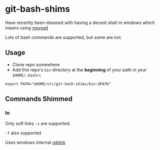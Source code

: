 # git-bash-shims

Have recently been obsesed with having a decent shell in windows which means using [msysgit](http://msysgit.github.io/)

Lots of bash commands are supported, but some are not.

## Usage

- Clone repo somewhere
- Add this repo's `bin` directory at the **beginning** of your path in your `$HOME/.bashrc`

```
export PATH="$HOME/src/git-bash-shims/bin:$PATH"
```

## Commands Shimmed

### ln

Only soft links `-s` are supported.

`-f` also supported

Uses windows internal [mklink](http://en.wikipedia.org/wiki/NTFS_symbolic_link)
